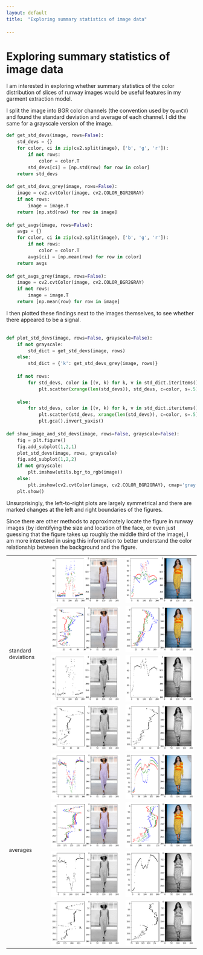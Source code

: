 ```yaml
---
layout: default
title:  "Exploring summary statistics of image data"

---
```


# Exploring summary statistics of image data

I am interested in exploring whether summary statistics of the color distribution of slices of runway images would be useful features in my garment extraction model.

I split the image into BGR color channels (the convention used by `OpenCV`) and found the standard deviation and average of each channel. I did the same for a grayscale version of the image.


```python
def get_std_devs(image, rows=False):
    std_devs = {}   
    for color, ci in zip(cv2.split(image), ['b', 'g', 'r']):
        if not rows:
            color = color.T
        std_devs[ci] = [np.std(row) for row in color]                
    return std_devs

def get_std_devs_grey(image, rows=False):
    image = cv2.cvtColor(image, cv2.COLOR_BGR2GRAY)
    if not rows:
        image = image.T
    return [np.std(row) for row in image]

def get_avgs(image, rows=False):
    avgs = {}   
    for color, ci in zip(cv2.split(image), ['b', 'g', 'r']):
        if not rows:
            color = color.T
        avgs[ci] = [np.mean(row) for row in color]                
    return avgs

def get_avgs_grey(image, rows=False):
    image = cv2.cvtColor(image, cv2.COLOR_BGR2GRAY)
    if not rows:
        image = image.T
    return [np.mean(row) for row in image]

```

I then plotted these findings next to the images themselves, to see whether there appeared to be a signal.

```python

def plot_std_devs(image, rows=False, grayscale=False):
    if not grayscale:
        std_dict = get_std_devs(image, rows)
    else:
        std_dict = {'k': get_std_devs_grey(image, rows)}

    if not rows:
        for std_devs, color in [(v, k) for k, v in std_dict.iteritems()]:
            plt.scatter(xrange(len(std_devs)), std_devs, c=color, s=.5)

    else:
        for std_devs, color in [(v, k) for k, v in std_dict.iteritems()]:
            plt.scatter(std_devs, xrange(len(std_devs)), c=color, s=.5)
            plt.gca().invert_yaxis()

def show_image_and_std_devs(image, rows=False, grayscale=False):
    fig = plt.figure()
    fig.add_subplot(1,2,1)
    plot_std_devs(image, rows, grayscale)
    fig.add_subplot(1,2,2)
    if not grayscale:
        plt.imshow(utils.bgr_to_rgb(image))
    else:
        plt.imshow(cv2.cvtColor(image, cv2.COLOR_BGR2GRAY), cmap='gray')
    plt.show()

```

Unsurprisingly, the left-to-right plots are largely symmetrical and there are marked changes at the left and right boundaries of the figures.

Since there are other methods to approximately locate the figure in runway images (by identifying the size and location of the face, or even just guessing that the figure takes up roughly the middle third of the image), I am more interested in using this information to better understand the color relationship between the background and the figure.

<div>
<table>
  <tr>
  	<td rowspan="4">standard deviations</td>
    <td><img src="img/std-dev-color-cols-1.png" alt=""></td>
    <td><img src="img/std-dev-color-cols-2.png" alt=""></td>

  </tr>
  <tr>
  <td><img src="img/std-dev-color-rows-1.png" alt=""></td>
  <td><img src="img/std-dev-color-rows-2.png" alt=""></td>

  </tr>
  <tr>
  <td><img src="img/std-dev-grey-cols-1.png" alt=""></td>
  <td><img src="img/std-dev-grey-cols-2.png" alt=""></td>

  </tr>
  <tr>
  <td><img src="img/std-dev-grey-rows-1.png" alt=""></td>
  <td><img src="img/std-dev-grey-rows-2.png" alt=""></td>

  </tr>


  <tr>
    <td rowspan="4">averages</td>
    <td><img src="img/avgs-color-cols-1.png" alt=""></td>
    <td><img src="img/avgs-color-cols-2.png" alt=""></td>

  </tr>
  <tr>
  <td><img src="img/avgs-color-rows-1.png" alt=""></td>
  <td><img src="img/avgs-color-rows-2.png" alt=""></td>

  </tr>
  <tr>
  <td><img src="img/avgs-grey-cols-1.png" alt=""></td>
  <td><img src="img/avgs-grey-cols-2.png" alt=""></td>

  </tr>
  <tr>
  <td><img src="img/avgs-grey-rows-1.png" alt=""></td>
  <td><img src="img/avgs-grey-rows-2.png" alt=""></td>

  </tr>

</table>
</div>
